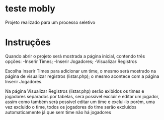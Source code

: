 # teste mobly
Projeto realizado para um processo seletivo

# Instruções
Quando abrir o projeto será mostrada a página inicial, contendo três opções: -Inserir Times; -Inserir Jogadores; -Visualizar Registros

Escolha Inserir Times para adicionar um time, o mesmo será mostrado na página de visualizar registros (listar.php); o mesmo acontece com a página Inserir Jogadores.

Na página Visualizar Registros (listar.php) serão exibidos os times e jogadores separados por tabelas, será possível excluir e editar um jogador, assim como também será possível editar um time e exclui-lo porém, uma vez excluido o time, todos os jogadores do time serão excluidos automaticamente já que sem time não há jogadores
